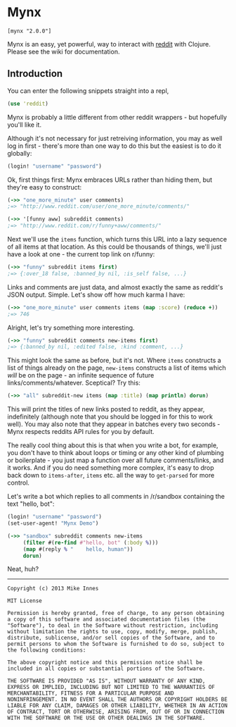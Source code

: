 # Mynx

    [mynx "2.0.0"]

Mynx is an easy, yet powerful, way to interact with [reddit](http://www.reddit.com/) with Clojure. Please see the wiki for documentation.

## Introduction

You can enter the following snippets straight into a repl, 

```clj
(use 'reddit)
```

Mynx is probably a little different from other reddit wrappers - but hopefully you'll like it.

Although it's not necessary for just retreiving information, you may as well log in first - there's more than one way to do this but the easiest is to do it globally:

```clj
(login! "username" "password")
```

Ok, first things first: Mynx embraces URLs rather than hiding them, but they're easy to construct:

```clj
(->> "one_more_minute" user comments)
;=> "http://www.reddit.com/user/one_more_minute/comments/"

(->> '[funny aww] subreddit comments)
;=> "http://www.reddit.com/r/funny+aww/comments/"
```

Next we'll use the `items` function, which turns this URL into a lazy sequence of all items at that location. As this could be thousands of things, we'll just have a look at one - the current top link on r/funny:

```clj
(->> "funny" subreddit items first)
;=> {:over_18 false, :banned_by nil, :is_self false, ...}
```

Links and comments are just data, and almost exactly the same as reddit's JSON output. Simple. Let's show off how much karma I have:

```clj
(->> "one_more_minute" user comments items (map :score) (reduce +))
;=> 746
```

Alright, let's try something more interesting.

```clj
(->> "funny" subreddit comments new-items first)
;=> {:banned_by nil, :edited false, :kind :comment, ...}
```

This might look the same as before, but it's not. Where `items` constructs a list of things already on the page, `new-items` constructs a list of items which *will* be on the page - an infinite sequence of future links/comments/whatever. Sceptical? Try this:

```clj
(->> "all" subreddit-new items (map :title) (map println) dorun)
```

This will print the titles of new links posted to reddit, as they appear, indefinitely (although note that you should be logged in for this to work well). You may also note that they appear in batches every two seconds - Mynx respects reddits API rules for you by default.

The really cool thing about this is that when you write a bot, for example, you don't have to think about loops or timing or any other kind of plumbing or boilerplate - you just map a function over all future comments/links, and it works. And if you do need something more complex, it's easy to drop back down to `items-after`, `items` etc. all the way to `get-parsed` for more control.

Let's write a bot which replies to all comments in /r/sandbox containing the text "hello, bot":

```clj
(login! "username" "password")
(set-user-agent! "Mynx Demo")

(->> "sandbox" subreddit comments new-items
     (filter #(re-find #"hello, bot" (:body %)))
     (map #(reply % "    hello, human"))
     dorun)
```

Neat, huh?

---

    Copyright (c) 2013 Mike Innes
    
    MIT License
    
    Permission is hereby granted, free of charge, to any person obtaining
    a copy of this software and associated documentation files (the
    "Software"), to deal in the Software without restriction, including
    without limitation the rights to use, copy, modify, merge, publish,
    distribute, sublicense, and/or sell copies of the Software, and to
    permit persons to whom the Software is furnished to do so, subject to
    the following conditions:
    
    The above copyright notice and this permission notice shall be
    included in all copies or substantial portions of the Software.
    
    THE SOFTWARE IS PROVIDED "AS IS", WITHOUT WARRANTY OF ANY KIND,
    EXPRESS OR IMPLIED, INCLUDING BUT NOT LIMITED TO THE WARRANTIES OF
    MERCHANTABILITY, FITNESS FOR A PARTICULAR PURPOSE AND
    NONINFRINGEMENT. IN NO EVENT SHALL THE AUTHORS OR COPYRIGHT HOLDERS BE
    LIABLE FOR ANY CLAIM, DAMAGES OR OTHER LIABILITY, WHETHER IN AN ACTION
    OF CONTRACT, TORT OR OTHERWISE, ARISING FROM, OUT OF OR IN CONNECTION
    WITH THE SOFTWARE OR THE USE OR OTHER DEALINGS IN THE SOFTWARE.
